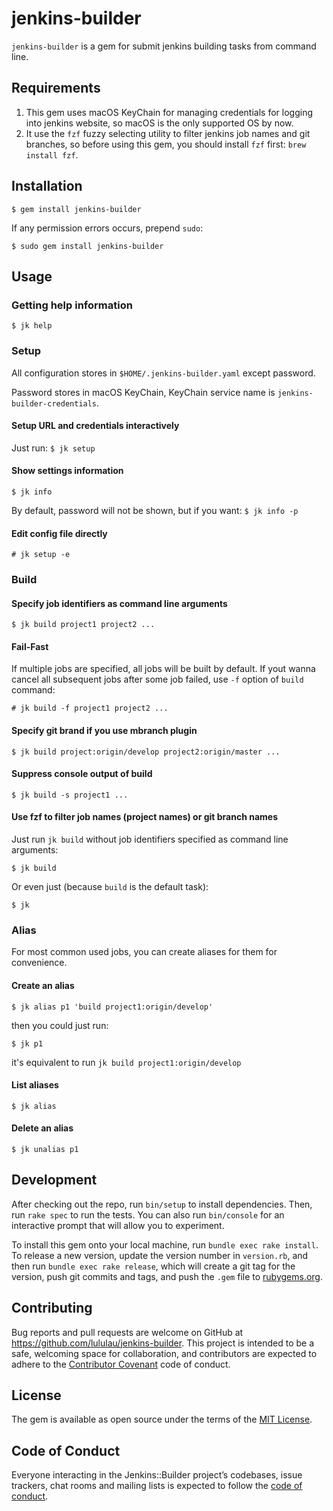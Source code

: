# jenkins-builder

`jenkins-builder` is a gem for submit jenkins building tasks from command line.

## Requirements

  1. This gem uses macOS KeyChain for managing credentials for logging into jenkins website, so macOS is the only supported OS by now.
  2. It use the `fzf` fuzzy selecting utility to filter jenkins job names and git branches, so before using this gem, you should install `fzf` first: `brew install fzf`.

## Installation

    $ gem install jenkins-builder
    
If any permission errors occurs, prepend `sudo`:

    $ sudo gem install jenkins-builder

## Usage

### Getting help information

    $ jk help
    
### Setup

All configuration stores in `$HOME/.jenkins-builder.yaml` except password.

Password stores in macOS KeyChain, KeyChain service name is `jenkins-builder-credentials`.

#### Setup URL and credentials interactively

Just run: `$ jk setup`

#### Show settings information

    $ jk info
    
By default, password will not be shown, but if you want:  `$ jk info -p`

#### Edit config file directly

    # jk setup -e
    
### Build

#### Specify job identifiers as command line arguments

    $ jk build project1 project2 ...
    
#### Fail-Fast

If multiple jobs are specified, all jobs will be built by default. If yout wanna cancel all subsequent jobs after some job failed, use `-f` option of `build` command:

    # jk build -f project1 project2 ...

#### Specify git brand if you use mbranch plugin

    $ jk build project:origin/develop project2:origin/master ...
    
#### Suppress console output of build

    $ jk build -s project1 ...
    
#### Use fzf to filter job names (project names) or git branch names

Just run `jk build` without job identifiers specified as command line arguments:

    $ jk build

Or even just (because `build` is the default task):

    $ jk

### Alias

For most common used jobs, you can create aliases for them for convenience.

#### Create an alias

    $ jk alias p1 'build project1:origin/develop'

then you could just run:

    $ jk p1
    
it's equivalent to run `jk build project1:origin/develop`

#### List aliases

    $ jk alias
    
#### Delete an alias

    $ jk unalias p1

## Development

After checking out the repo, run `bin/setup` to install dependencies. Then, run `rake spec` to run the tests. You can also run `bin/console` for an interactive prompt that will allow you to experiment.

To install this gem onto your local machine, run `bundle exec rake install`. To release a new version, update the version number in `version.rb`, and then run `bundle exec rake release`, which will create a git tag for the version, push git commits and tags, and push the `.gem` file to [rubygems.org](https://rubygems.org).

## Contributing

Bug reports and pull requests are welcome on GitHub at https://github.com/lululau/jenkins-builder. This project is intended to be a safe, welcoming space for collaboration, and contributors are expected to adhere to the [Contributor Covenant](http://contributor-covenant.org) code of conduct.

## License

The gem is available as open source under the terms of the [MIT License](https://opensource.org/licenses/MIT).

## Code of Conduct

Everyone interacting in the Jenkins::Builder project’s codebases, issue trackers, chat rooms and mailing lists is expected to follow the [code of conduct](https://github.com/lululau/jenkins-builder/blob/master/CODE_OF_CONDUCT.md).
